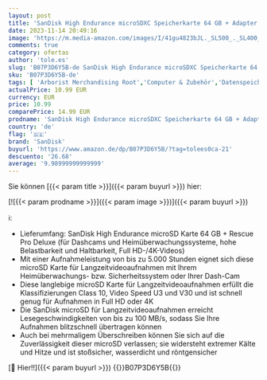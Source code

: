 ```yaml
---
layout: post
title: 'SanDisk High Endurance microSDXC Speicherkarte 64 GB + Adapter  Für Dash-Cams und private Überwachungskameras  100 MB/s Lesen  V30 für Full-HD und 4K-Videos '
date: 2023-11-14 20:49:16
image: 'https://m.media-amazon.com/images/I/41gu4823bJL._SL500_._SL400_.jpg'
comments: true
category: ofertas
author: 'tole.es'
slug: 'B07P3D6Y5B-de SanDisk High Endurance microSDXC Speicherkarte 64 GB +...'
sku: 'B07P3D6Y5B-de'
tags: [ 'Arborist Merchandising Root','Computer & Zubehör','Datenspeicher','Externe Datenspeicher','IT-Zubehör','Mengenrabatte auf ausgewählte Produkte','Micro SD Speicherkarten','Self Service','Special Features Stores','Speicherkarten','Stores','e26659c6-d1cd-45cb-800b-2f9b432b8572_0','e26659c6-d1cd-45cb-800b-2f9b432b8572_8801','sandisk','🇩🇪', ]
actualPrice: 10.99 EUR
currency: EUR
price: 10.99
comparePrice: 14.99 EUR
prodname: 'SanDisk High Endurance microSDXC Speicherkarte 64 GB + Adapter  Für Dash-Cams und private Überwachungskameras  100 MB/s Lesen  V30 für Full-HD und 4K-Videos '
country: 'de'
flag: '🇩🇪'
brand: 'SanDisk'
buyurl: 'https://www.amazon.de/dp/B07P3D6Y5B/?tag=tolees0ca-21'
descuento: '26.68'
average: '9.98999999999999'
---
```


Sie können [{{< param title >}}]({{< param buyurl >}}) hier:

[![{{< param prodname >}}]({{< param image >}})]({{< param buyurl >}})

ℹ️:

- Lieferumfang: SanDisk High Endurance microSD Karte 64 GB + Rescue Pro Deluxe (für Dashcams und Heimüberwachungssysteme, hohe Belastbarkeit und Haltbarkeit, Full HD-/4K-Videos)
- Mit einer Aufnahmeleistung von bis zu 5.000 Stunden eignet sich diese microSD Karte für Langzeitvideoaufnahmen mit Ihrem Heimüberwachungs- bzw. Sicherheitssystem oder Ihrer Dash-Cam
- Diese langlebige microSD Karte für Langzeitvideoaufnahmen erfüllt die Klassifizierungen Class 10, Video Speed U3 und V30 und ist schnell genug für Aufnahmen in Full HD oder 4K
- Die SanDisk microSD für Langzeitvideoaufnahmen erreicht Lesegeschwindigkeiten von bis zu 100 MB/s, sodass Sie Ihre Aufnahmen blitzschnell übertragen können
- Auch bei mehrmaligem Überschreiben können Sie sich auf die Zuverlässigkeit dieser microSD verlassen; sie widersteht extremer Kälte und Hitze und ist stoßsicher, wasserdicht und röntgensicher

[🛒 Hier!!]({{< param buyurl >}})
{{<world>}}B07P3D6Y5B{{</world>}}

